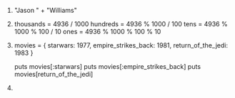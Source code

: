 1. "Jason " + "Williams"

2.  thousands = 4936 / 1000
    hundreds = 4936 % 1000 / 100
    tens = 4936 % 1000 % 100 / 10
    ones = 4936 % 1000 % 100 % 10

3.  movies = { starwars: 1977, empire_strikes_back: 1981, return_of_the_jedi: 1983 }
    
    puts movies[:starwars]
    puts movies[:empire_strikes_back]
    puts movies[return_of_the_jedi]

4.  